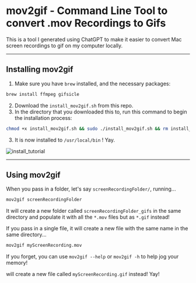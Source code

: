 # mov2gif - Command Line Tool to convert .mov Recordings to Gifs

This is a tool I generated using ChatGPT to make it easier to convert Mac screen recordings to gif on my computer locally.

----

## Installing mov2gif

1. Make sure you have `brew` installed, and the necessary packages:

```bash
brew install ffmpeg gifsicle
```

2. Download the `install_mov2gif.sh` from this repo.
3. In the directory that you downloaded this to, run this command to begin the installation process:

```bash
chmod +x install_mov2gif.sh && sudo ./install_mov2gif.sh && rm install_mov2gif.sh
```

3. It is now installed to `/usr/local/bin` ! Yay.

![install_tutorial](https://github.com/len-huang-sh/mov2gif/assets/141365989/7aff0091-1159-4d99-aca4-b96d4816b534)

----

## Using mov2gif

When you pass in a folder, let's say `screenRecordingFolder/`, running...

```bash
mov2gif screenRecordingFolder
```

It will create a new folder called `screenRecordingFolder_gifs` in the same directory and populate it with all the `*.mov` files but as `*.gif` instead! 

If you pass in a single file, it will create a new file with the same name in the same directory...

```bash
mov2gif myScreenRecording.mov
```

If you forget, you can use `mov2gif --help` or `mov2gif -h` to help jog your memory!

will create a new file called `myScreenRecording.gif` instead! Yay!

